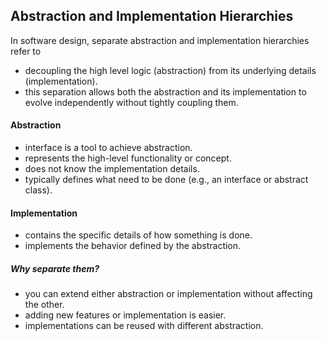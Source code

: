 ## Abstraction and Implementation Hierarchies
In software design, separate abstraction and implementation hierarchies refer to 
- decoupling the high level logic (abstraction) from its underlying details (implementation).
- this separation allows both the abstraction and its implementation to evolve independently without tightly coupling them.

#### Abstraction
- interface is a tool to achieve abstraction.
- represents the high-level functionality or concept.
- does not know the implementation details.
- typically defines what need to be done (e.g., an interface or abstract class).

#### Implementation
- contains the specific details of how something is done.
- implements the behavior defined by the abstraction.

##### Why separate them?
- you can extend either abstraction or implementation without affecting the other.
- adding new features or implementation is easier.
- implementations can be reused with different abstraction.